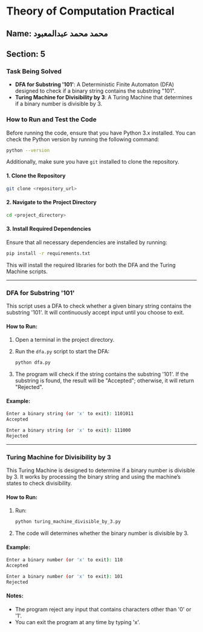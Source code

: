 # Theory of Computation Practical
## Name: محمد محمد عبدالمعبود
## Section: 5

### Task Being Solved

* **DFA for Substring '101'**: A Deterministic Finite Automaton (DFA) designed to check if a binary string contains the substring "101".
* **Turing Machine for Divisibility by 3**: A Turing Machine that determines if a binary number is divisible by 3.

### How to Run and Test the Code
Before running the code, ensure that you have Python 3.x installed. You can check the Python version by running the following command:

```bash
python --version
```
Additionally, make sure you have `git` installed to clone the repository.

#### 1. Clone the Repository

```bash
git clone <repository_url>
```

#### 2. Navigate to the Project Directory

```bash
cd <project_directory>
```

#### 3. Install Required Dependencies

Ensure that all necessary dependencies are installed by running:

```bash
pip install -r requirements.txt
```

This will install the required libraries for both the DFA and the Turing Machine scripts.

---

### DFA for Substring '101'

This script uses a DFA to check whether a given binary string contains the substring '101'. It will continuously accept input until you choose to exit.

#### How to Run:

1. Open a terminal in the project directory.

2. Run the `dfa.py` script to start the DFA:

   ```bash
   python dfa.py
   ```

3. The program will check if the string contains the substring '101'. If the substring is found, the result will be "Accepted"; otherwise, it will return "Rejected".

#### Example:

```bash
Enter a binary string (or 'x' to exit): 1101011
Accepted

Enter a binary string (or 'x' to exit): 111000
Rejected
```
---

### Turing Machine for Divisibility by 3

This Turing Machine is designed to determine if a binary number is divisible by 3. It works by processing the binary string and using the machine’s states to check divisibility.

#### How to Run:

1. Run:
   ```bash
   python turing_machine_divisible_by_3.py
   ```

2. The code will determines whether the binary number is divisible by 3.

#### Example:

```bash
Enter a binary number (or 'x' to exit): 110
Accepted

Enter a binary number (or 'x' to exit): 101
Rejected
```

#### Notes:

* The program reject any input that contains characters other than '0' or '1'.
* You can exit the program at any time by typing 'x'.